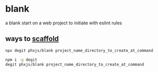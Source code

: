 # blank
a blank start on a web project to initiate with eslint rules

## ways to [scaffold](https://github.com/Rich-Harris/degit?tab=readme-ov-file#create-a-new-folder-for-the-project)
```sh
npx degit phxjs/blank project_name_directory_to_create_at_command
```

```sh
npm i -g degit
degit phxjs/blank project_name_directory_to_create_at_command
```

